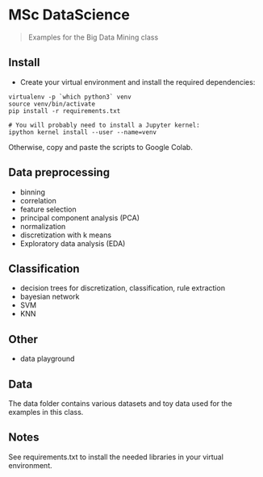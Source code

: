 # MSc DataScience

> Examples for the Big Data Mining class

## Install
- Create your virtual environment and install the required dependencies:

```
virtualenv -p `which python3` venv
source venv/bin/activate
pip install -r requirements.txt

# You will probably need to install a Jupyter kernel:
ipython kernel install --user --name=venv
``` 

Otherwise, copy and paste the scripts to Google Colab.


## Data preprocessing

- binning 
- correlation 
- feature selection 
- principal component analysis (PCA)
- normalization
- discretization with k means
- Exploratory data analysis (EDA)

## Classification

- decision trees for discretization, classification, rule extraction
- bayesian network
- SVM
- KNN

## Other

- data playground

## Data
The data folder contains various datasets and toy data used for the examples in this class.

## Notes
See requirements.txt to install the needed libraries in your virtual environment.

